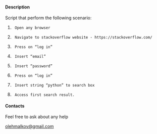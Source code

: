 #### Description
Script that perform the following scenario:

1.      Open any browser
2.      Navigate to stackoverflow website - https://stackoverflow.com/
3.      Press on “log in”
4.      Insert “email”
5.      Insert “password”
6.      Press on “log in”
7.      Insert string “python” to search box
8.      Access first search result.

#### Contacts
Feel free to ask about any help

olehmalkov@gmail.com